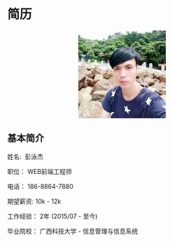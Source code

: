 # 简历
<div align="center">    
  <img src="./jie.png" width = "200" height = "200" alt="彭泳杰" align=center />
</div>

## 基本简介
姓名:  彭泳杰

职位： WEB前端工程师

电话： 186-8864-7880

期望薪资:  10k - 12k

工作经验： 2年 (2015/07 - 至今)

毕业院校： 广西科技大学 - 信息管理与信息系统


